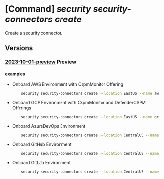 # [Command] _security security-connectors create_

Create a security connector.

## Versions

### [2023-10-01-preview](/Resources/mgmt-plane/L3N1YnNjcmlwdGlvbnMve30vcmVzb3VyY2Vncm91cHMve30vcHJvdmlkZXJzL21pY3Jvc29mdC5zZWN1cml0eS9zZWN1cml0eWNvbm5lY3RvcnMve30=/2023-10-01-preview.xml) **Preview**

<!-- mgmt-plane /subscriptions/{}/resourcegroups/{}/providers/microsoft.security/securityconnectors/{} 2023-10-01-preview -->

#### examples

- Onboard AWS Environment with CspmMonitor Offering
    ```bash
        security security-connectors create --location EastUS --name awsConnector --resource-group myResourceGroup --hierarchy-identifier 123456789555 --environment-name AWS --offerings [0].cspm-monitor-aws.native_cloud_connection.cloudRoleArn='arn:aws:iam::123456789555:role/CspmMonitorAws' --environment-data aws-account.scan-interval=24 aws-account.organizational-data.organization.stackset-name=myStackName aws-account.organizational-data.organization.excluded-account-ids="['100000000000', '100000000001']"
    ```

- Onboard GCP Environment with CspmMonitor and DefenderCSPM Offerings
    ```bash
        security security-connectors create --location EastUS --name gcpConnector --resource-group myResourceGroup --hierarchy-identifier 123456555 --environment-name GCP --environment-data gcp-project.scan-interval=12 gcp-project.project-details.project-id=mdc-mgmt-proj-123456555 gcp-project.project-details.project-number=123456555 gcp-project.organizational-data.organization.service-account-email-address="mdc-onboarding-sa@mdc-mgmt-proj-123456555.iam.gserviceaccount.com" gcp-project.organizational-data.organization.workload-identity-provider-id=auto-provisioner gcp-project.organizational-data.organization.excluded-project-numbers=[] --offerings [0].cspm-monitor-gcp.native-cloud-connection.service-account-email-address="microsoft-defender-cspm@mdc-mgmt-proj-123456555.iam.gserviceaccount.com" [0].cspm-monitor-gcp.native-cloud-connection.workload-identity-provider-id=cspm [1].defender-cspm-gcp.vm-scanners.enabled=true [1].defender-cspm-gcp.vm-scanners.configuration.scanning-mode=Default [1].defender-cspm-gcp.mdc-containers-agentless-discovery-k8s.enabled=true [1].defender-cspm-gcp.mdc-containers-agentless-discovery-k8s.service-account-email-address="mdc-containers-k8s-operator@mdc-mgmt-proj-123456555.iam.gserviceaccount.com" [1].defender-cspm-gcp.mdc-containers-agentless-discovery-k8s.workload-identity-provider-id=containers [1].defender-cspm-gcp.ciem-discovery.azure-active-directory-app-name=mciem-gcp-oidc-app [1].defender-cspm-gcp.mdc-containers-agentless-discovery-k8s.workload-identity-provider-id=containers [1].defender-cspm-gcp.ciem-discovery.workload-identity-provider-id=ciem-discovery [1].defender-cspm-gcp.ciem-discovery.service-account-email-address="microsoft-defender-ciem@mdc-mgmt-proj-123456555.iam.gserviceaccount.com"
    ```

- Onboard AzureDevOps Environment
    ```bash
        security security-connectors create --location CentralUS --name adoConnector --resource-group myResourceGroup --hierarchy-identifier 8b090c71-cfba-494d-87a6-e10b321a0d98 --environment-name AzureDevOps --environment-data azuredevops-scope='{}' --offerings [0].cspm-monitor-azuredevops='{}'
    ```

- Onboard GitHub Environment
    ```bash
        security security-connectors create --location CentralUS --name githubConnector --resource-group myResourceGroup --hierarchy-identifier 8b090c71-cfba-494d-87a6-e10b321a0d95 --environment-name GitHub --environment-data github-scope='{}' --offerings [0].cspm-monitor-github='{}'
    ```

- Onboard GitLab Environment
    ```bash
        security security-connectors create --location CentralUS --name gitlabConnector --resource-group myResourceGroup --hierarchy-identifier 8b090c71-cfba-494d-87a6-e10b321a0d93 --environment-name GitLab --environment-data gitlab-scope='{}' --offerings [0].cspm-monitor-gitlab='{}'
    ```
